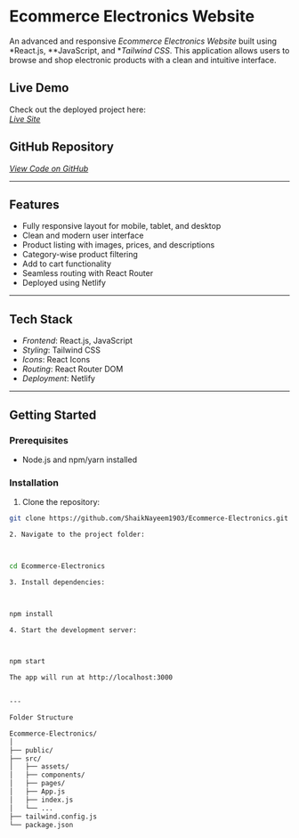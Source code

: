 # Ecommerce Electronics Website

An advanced and responsive *Ecommerce Electronics Website* built using *React.js, **JavaScript, and **Tailwind CSS*. This application allows users to browse and shop electronic products with a clean and intuitive interface.

## Live Demo

Check out the deployed project here:  
*[Live Site](https://ecommarce-electronics.netlify.app)*

## GitHub Repository

*[View Code on GitHub](https://github.com/ShaikNayeem1903/Ecommerce-Electronics.git)*

---

## Features

- Fully responsive layout for mobile, tablet, and desktop
- Clean and modern user interface
- Product listing with images, prices, and descriptions
- Category-wise product filtering
- Add to cart functionality
- Seamless routing with React Router
- Deployed using Netlify

---

## Tech Stack

- *Frontend*: React.js, JavaScript
- *Styling*: Tailwind CSS
- *Icons*: React Icons
- *Routing*: React Router DOM
- *Deployment*: Netlify

---

## Getting Started

### Prerequisites

- Node.js and npm/yarn installed

### Installation

1. Clone the repository:

```bash
git clone https://github.com/ShaikNayeem1903/Ecommerce-Electronics.git

2. Navigate to the project folder:



cd Ecommerce-Electronics

3. Install dependencies:



npm install

4. Start the development server:



npm start

The app will run at http://localhost:3000


---

Folder Structure

Ecommerce-Electronics/
│
├── public/
├── src/
│   ├── assets/
│   ├── components/
│   ├── pages/
│   ├── App.js
│   ├── index.js
│   └── ...
├── tailwind.config.js
└── package.json
